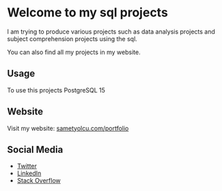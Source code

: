 # Welcome to my sql projects

I am trying to produce various projects such as data analysis projects and subject comprehension projects using the sql.

You can also find all my projects in my website.

## Usage

To use this projects PostgreSQL 15

## Website

Visit my website: [sametyolcu.com/portfolio](https://www.sametyolcu.com/portfolio)

## Social Media

- [Twitter](https://twitter.com/sametylcu)
- [LinkedIn](https://www.linkedin.com/in/samet-yolcu)
- [Stack Overflow](https://stackoverflow.com/users/23614045/samet-yolcu)




